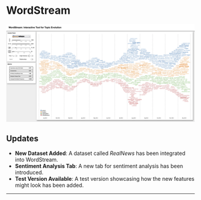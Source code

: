 
# WordStream

[![WS](https://github.com/huyen-nguyen/WordStream/blob/master/images/Huffington.png)](https://www.youtube.com/watch?v=DwaDMPhi2Ec "Everything Is AWESOME")

## Updates

- **New Dataset Added**: A dataset called *RealNews* has been integrated into WordStream.  
- **Sentiment Analysis Tab**: A new tab for sentiment analysis has been introduced.  
- **Test Version Available**: A test version showcasing how the new features might look has been added.  

--- 